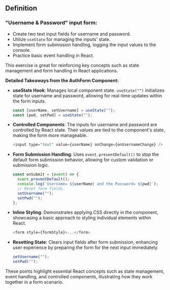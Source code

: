 ## Definition
### "Username & Password" input form:

- Create two text input fields for username and password.
- Utilize `useState` for managing the inputs' state.
- Implement form submission handling, logging the input values to the console.
- Practice basic event handling in React.

This exercise is great for reinforcing key concepts such as state management and form handling in React applications.


**Detailed Takeaways from the AuthForm Component:**

- **useState Hook**: Manages local component state. `useState("")` initializes state for username and password, allowing for real-time updates within the form inputs.
  
  ```javascript
  const [userName, setUsername] = useState("");
  const [pwd, setPwd] = useState("");
  ```

- **Controlled Components**: The inputs for username and password are controlled by React state. Their values are tied to the component's state, making the form more manageable.

  ```javascript
  <input type="text" value={userName} onChange={onUsernameChange} />
  ```

- **Form Submission Handling**: Uses `event.preventDefault()` to stop the default form submission behavior, allowing for custom validation or submission logic.

  ```javascript
  const onSubmit = (event) => {
    event.preventDefault();
    console.log(`Username= ${userName} and the Password= ${pwd}`);
    // Reset form fields
    setUsername("");
    setPwd("");
  };
  ```

- **Inline Styling**: Demonstrates applying CSS directly in the component, showcasing a basic approach to styling individual elements within React.

  ```javascript
  <form style={formStyle}>...</form>
  ```

- **Resetting State**: Clears input fields after form submission, enhancing user experience by preparing the form for the next input immediately.

  ```javascript
  setUsername("");
  setPwd("");
  ```

These points highlight essential React concepts such as state management, event handling, and controlled components, illustrating how they work together in a form scenario.